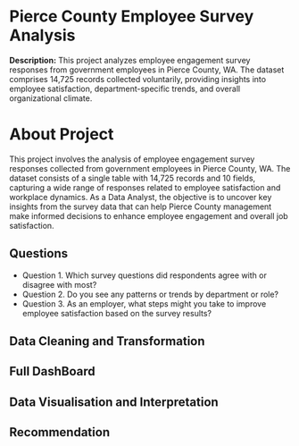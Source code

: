 # Pierce County Employee Survey Analysis

**Description:** This project analyzes employee engagement survey responses from government employees in Pierce County, WA. The dataset comprises 14,725 records collected voluntarily, providing insights into employee satisfaction, department-specific trends, and overall organizational climate.

# About Project
This project involves the analysis of employee engagement survey responses collected from government employees in Pierce County, WA. The dataset consists of a single table with 14,725 records and 10 fields, capturing a wide range of responses related to employee satisfaction and workplace dynamics. As a Data Analyst, the objective is to uncover key insights from the survey data that can help Pierce County management make informed decisions to enhance employee engagement and overall job satisfaction.

## Questions 

- Question 1. Which survey questions did respondents agree with or disagree with most?
- Question 2. Do you see any patterns or trends by department or role?
- Question 3. As an employer, what steps might you take to improve employee satisfaction based on the survey results?


## Data Cleaning and Transformation



## Full DashBoard

## Data Visualisation and Interpretation


## Recommendation
